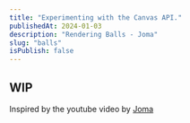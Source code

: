 ```yaml
---
title: "Experimenting with the Canvas API."
publishedAt: 2024-01-03
description: "Rendering Balls - Joma"
slug: "balls"
isPublish: false
---
```


## WIP

Inspired by the youtube video by [Joma](https://www.youtube.com/joma)
